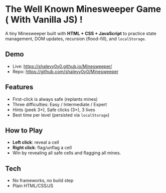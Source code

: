 # The Well Known Minesweeper Game ( With Vanilla JS) ! 

A tiny Minesweeper built with **HTML + CSS + JavaScript** to practice state management, DOM updates, recursion (flood-fill), and `localStorage`.

## Demo
- Live: https://shaleyy0y0.github.io/Minesweeper/  
- Repo: https://github.com/shaleyy0y0/Minesweeper

## Features
- First-click is always safe (replants mines)
- Three difficulties: Easy / Intermediate / Expert
- Hints (peek 3×), Safe clicks (3×), 3 lives
- Best time per level (persisted via `localStorage`)

## How to Play
- **Left click**: reveal a cell  
- **Right click**: flag/unflag a cell  
- Win by revealing all safe cells and flagging all mines.

## Tech
- No frameworks, no build step
- Plain HTML/CSS/JS
